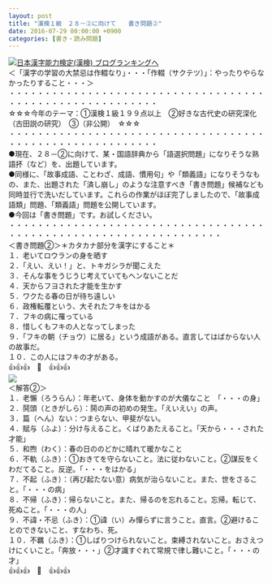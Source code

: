```yaml
---
layout: post
title: "漢検１級　２８－②に向けて　　書き問題②"
date: 2016-07-29 00:00:00 +0900
categories: [書き・読み問題]
---
```


[![](/syuusyuu9701/assets/images/漢検１級-２８－②に向けて-書き問題②-br_c_3028_1.gif)](http://blog.with2.net/link.php?1659096:3028 "日本漢字能力検定(漢検) ブログランキングへ")[日本漢字能力検定(漢検) ブログランキングへ](http://blog.with2.net/link.php?1659096:3028)  
＜「漢字の学習の大禁忌は作輟なり」・・・「作輟（サクテツ）」：やったりやらなかったりすること・・・＞  
・・・・・・・・・・・・・・・・・・・・・・・・・・・・・・・・・・・・・・・・・・・・・・・・・・・・・・・・・  
☆☆☆今年のテーマ：①漢検１級１９９点以上　②好きな古代史の研究深化（古田説の研究）　③（非公開）　☆☆☆　　  
・・・・・・・・・・・・・・・・・・・・・・・・・・・・・・・・・・・・・・・・・・・・・・・・・・・・・・・・・  
●現在、２８－②に向けて、某・国語辞典から「語選択問題」になりそうな熟語抔（など）を、出題しています。  
●同様に、「故事成語、ことわざ、成語、慣用句」や「類義語」になりそうなもの、また、出題された「済し崩し」のような注意すべき「書き問題」候補なども同時並行で洗いだしています。これらの作業がほぼ完了しましたので、「故事成語類」問題、「類義語」問題を公開しています。  
●今回は「書き問題」です。お試しください。  
・・・・・・・・・・・・・・・・・・・・・・・・・・・・・・・・・・・・・・・・・・・・・・・・・・・・・・・・・・・・・・・・・・  
＜書き問題②＞＊カタカナ部分を漢字にすること＊  
１．老いてロウランの身を晒す  
２．「えい、えい！」と、トキガシラが聞こえた  
３．そんな事をうじうじ考えていてもヘンないことだ  
４．天からフヨされた才能を生かす  
５．ワクたる春の日が待ち遠しい  
６．政権転覆という、大それたフキをはかる  
７．フキの病に罹っている  
８．惜しくもフキの人となってしまった  
９．「フキの朝（チョウ）に居る」という成語がある。直言してはばからない人の故事だ。  
１０．この人にはフキの才がある。  
👍👍👍　🐒　👍👍👍  
![](/syuusyuu9701/assets/images/漢検１級-２８－②に向けて-書き問題②-840f3b054036a2d212c3bd2fd6736418.png)  
＜解答②＞  
１．老懶（ろうらん）：年老いて、身体を動かすのが大儀なこと　「・・・の身」  
２．鬨頭（ときがしら）：鬨の声の初めの発生。「えいえい」の声。  
３．篇（へん）ない：つまらない、甲斐がない。  
４．賦与（ふよ）：分け与えること。くばりあたえること。「天から・・・された才能」  
５．和煦（わく）：春の日ののどかに晴れて暖かなこと  
６．不軌（ふき）：①おきてを守らないこと。法に従わないこと。②謀反をくわだてること。反逆。「・・・をはかる」  
７．不起（ふき）：（再び起たない意）病気が治らないこと。また、世をさること。「・・・の病」  
８．不帰（ふき）：帰らないこと。また、帰るのを忘れること。忘帰。転じて、死ぬこと。「・・・の人」  
９．不諱・不忌（ふき）：①諱（い）み憚らずに言うこと。直言。②避けることのできないこと、すなわち、死。  
１０．不羈（ふき）：①しばりつけられないこと。束縛されないこと。おさえつけにくいこと。「奔放・・・」②才識すぐれて常規で律し難いこと。「・・・の才」  
👍👍👍　🐒　👍👍👍  